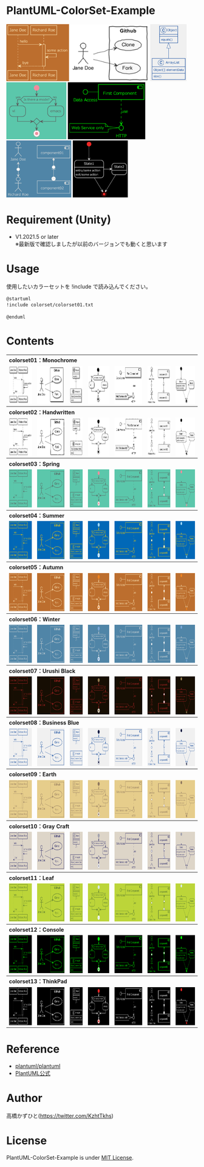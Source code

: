 # PlantUML-ColorSet-Example
<img src="https://github.com/Kazuhito00/PlantUML-ColorSet-Example/blob/main/images/colorset05/sample.png?raw=true" height="150px">
<img src="https://github.com/Kazuhito00/PlantUML-ColorSet-Example/blob/main/images/colorset02/sample-1.png?raw=true" height="150px">
<img src="https://github.com/Kazuhito00/PlantUML-ColorSet-Example/blob/main/images/colorset08/sample-2.png?raw=true" height="150px">
<img src="https://github.com/Kazuhito00/PlantUML-ColorSet-Example/blob/main/images/colorset03/sample-3.png?raw=true" height="150px">
<img src="https://github.com/Kazuhito00/PlantUML-ColorSet-Example/blob/main/images/colorset12/sample-4.png?raw=true" height="150px">
<img src="https://github.com/Kazuhito00/PlantUML-ColorSet-Example/blob/main/images/colorset06/sample-5.png?raw=true" height="150px">
<img src="https://github.com/Kazuhito00/PlantUML-ColorSet-Example/blob/main/images/colorset13/sample-6.png?raw=true" height="150px">

# Requirement (Unity)
* V1.2021.5 or later <br>※最新版で確認しましたが以前のバージョンでも動くと思います

# Usage
使用したいカラーセットを !include で読み込んでください。<br>
```
@startuml
!include colorset/colorset01.txt

@enduml
```

# Contents
<table>
    <tr>
        <th align="left" colspan="7">
            colorset01：Monochrome
        </th>
    </tr>
    <tr>
        <td>
            <img src="https://github.com/Kazuhito00/PlantUML-ColorSet-Example/blob/main/images/colorset01/sample.png?raw=true" height="100px">
        </td>
        <td>
            <img src="https://github.com/Kazuhito00/PlantUML-ColorSet-Example/blob/main/images/colorset01/sample-1.png?raw=true" height="100px">
        </td>
        <td>
            <img src="https://github.com/Kazuhito00/PlantUML-ColorSet-Example/blob/main/images/colorset01/sample-2.png?raw=true" height="100px">
        </td>
        <td>
            <img src="https://github.com/Kazuhito00/PlantUML-ColorSet-Example/blob/main/images/colorset01/sample-3.png?raw=true" height="100px">
        </td>
        <td>
            <img src="https://github.com/Kazuhito00/PlantUML-ColorSet-Example/blob/main/images/colorset01/sample-4.png?raw=true" height="100px">
        </td>
        <td>
            <img src="https://github.com/Kazuhito00/PlantUML-ColorSet-Example/blob/main/images/colorset01/sample-5.png?raw=true" height="100px">
        </td>
        <td>
            <img src="https://github.com/Kazuhito00/PlantUML-ColorSet-Example/blob/main/images/colorset01/sample-6.png?raw=true" height="100px">
        </td>
    </tr>
    <tr>
        <th align="left" colspan="7">
            colorset02：Handwritten
        </th>
    </tr>
    <tr>
        <td>
            <img src="https://github.com/Kazuhito00/PlantUML-ColorSet-Example/blob/main/images/colorset02/sample.png?raw=true" height="100px">
        </td>
        <td>
            <img src="https://github.com/Kazuhito00/PlantUML-ColorSet-Example/blob/main/images/colorset02/sample-1.png?raw=true" height="100px">
        </td>
        <td>
            <img src="https://github.com/Kazuhito00/PlantUML-ColorSet-Example/blob/main/images/colorset02/sample-2.png?raw=true" height="100px">
        </td>
        <td>
            <img src="https://github.com/Kazuhito00/PlantUML-ColorSet-Example/blob/main/images/colorset02/sample-3.png?raw=true" height="100px">
        </td>
        <td>
            <img src="https://github.com/Kazuhito00/PlantUML-ColorSet-Example/blob/main/images/colorset02/sample-4.png?raw=true" height="100px">
        </td>
        <td>
            <img src="https://github.com/Kazuhito00/PlantUML-ColorSet-Example/blob/main/images/colorset02/sample-5.png?raw=true" height="100px">
        </td>
        <td>
            <img src="https://github.com/Kazuhito00/PlantUML-ColorSet-Example/blob/main/images/colorset02/sample-6.png?raw=true" height="100px">
        </td>
    </tr>
    <tr>
        <th align="left" colspan="7">
            colorset03：Spring
        </th>
    </tr>
    <tr>
        <td>
            <img src="https://github.com/Kazuhito00/PlantUML-ColorSet-Example/blob/main/images/colorset03/sample.png?raw=true" height="100px">
        </td>
        <td>
            <img src="https://github.com/Kazuhito00/PlantUML-ColorSet-Example/blob/main/images/colorset03/sample-1.png?raw=true" height="100px">
        </td>
        <td>
            <img src="https://github.com/Kazuhito00/PlantUML-ColorSet-Example/blob/main/images/colorset03/sample-2.png?raw=true" height="100px">
        </td>
        <td>
            <img src="https://github.com/Kazuhito00/PlantUML-ColorSet-Example/blob/main/images/colorset03/sample-3.png?raw=true" height="100px">
        </td>
        <td>
            <img src="https://github.com/Kazuhito00/PlantUML-ColorSet-Example/blob/main/images/colorset03/sample-4.png?raw=true" height="100px">
        </td>
        <td>
            <img src="https://github.com/Kazuhito00/PlantUML-ColorSet-Example/blob/main/images/colorset03/sample-5.png?raw=true" height="100px">
        </td>
        <td>
            <img src="https://github.com/Kazuhito00/PlantUML-ColorSet-Example/blob/main/images/colorset03/sample-6.png?raw=true" height="100px">
        </td>
    </tr>
    <tr>
        <th align="left" colspan="7">
            colorset04：Summer
        </th>
    </tr>
    <tr>
        <td>
            <img src="https://github.com/Kazuhito00/PlantUML-ColorSet-Example/blob/main/images/colorset04/sample.png?raw=true" height="100px">
        </td>
        <td>
            <img src="https://github.com/Kazuhito00/PlantUML-ColorSet-Example/blob/main/images/colorset04/sample-1.png?raw=true" height="100px">
        </td>
        <td>
            <img src="https://github.com/Kazuhito00/PlantUML-ColorSet-Example/blob/main/images/colorset04/sample-2.png?raw=true" height="100px">
        </td>
        <td>
            <img src="https://github.com/Kazuhito00/PlantUML-ColorSet-Example/blob/main/images/colorset04/sample-3.png?raw=true" height="100px">
        </td>
        <td>
            <img src="https://github.com/Kazuhito00/PlantUML-ColorSet-Example/blob/main/images/colorset04/sample-4.png?raw=true" height="100px">
        </td>
        <td>
            <img src="https://github.com/Kazuhito00/PlantUML-ColorSet-Example/blob/main/images/colorset04/sample-5.png?raw=true" height="100px">
        </td>
        <td>
            <img src="https://github.com/Kazuhito00/PlantUML-ColorSet-Example/blob/main/images/colorset04/sample-6.png?raw=true" height="100px">
        </td>
    </tr>
    <tr>
        <th align="left" colspan="7">
            colorset05：Autumn
        </th>
    </tr>
    <tr>
        <td>
            <img src="https://github.com/Kazuhito00/PlantUML-ColorSet-Example/blob/main/images/colorset05/sample.png?raw=true" height="100px">
        </td>
        <td>
            <img src="https://github.com/Kazuhito00/PlantUML-ColorSet-Example/blob/main/images/colorset05/sample-1.png?raw=true" height="100px">
        </td>
        <td>
            <img src="https://github.com/Kazuhito00/PlantUML-ColorSet-Example/blob/main/images/colorset05/sample-2.png?raw=true" height="100px">
        </td>
        <td>
            <img src="https://github.com/Kazuhito00/PlantUML-ColorSet-Example/blob/main/images/colorset05/sample-3.png?raw=true" height="100px">
        </td>
        <td>
            <img src="https://github.com/Kazuhito00/PlantUML-ColorSet-Example/blob/main/images/colorset05/sample-4.png?raw=true" height="100px">
        </td>
        <td>
            <img src="https://github.com/Kazuhito00/PlantUML-ColorSet-Example/blob/main/images/colorset05/sample-5.png?raw=true" height="100px">
        </td>
        <td>
            <img src="https://github.com/Kazuhito00/PlantUML-ColorSet-Example/blob/main/images/colorset05/sample-6.png?raw=true" height="100px">
        </td>
    </tr>
    <tr>
        <th align="left" colspan="7">
            colorset06：Winter
        </th>
    </tr>
    <tr>
        <td>
            <img src="https://github.com/Kazuhito00/PlantUML-ColorSet-Example/blob/main/images/colorset06/sample.png?raw=true" height="100px">
        </td>
        <td>
            <img src="https://github.com/Kazuhito00/PlantUML-ColorSet-Example/blob/main/images/colorset06/sample-1.png?raw=true" height="100px">
        </td>
        <td>
            <img src="https://github.com/Kazuhito00/PlantUML-ColorSet-Example/blob/main/images/colorset06/sample-2.png?raw=true" height="100px">
        </td>
        <td>
            <img src="https://github.com/Kazuhito00/PlantUML-ColorSet-Example/blob/main/images/colorset06/sample-3.png?raw=true" height="100px">
        </td>
        <td>
            <img src="https://github.com/Kazuhito00/PlantUML-ColorSet-Example/blob/main/images/colorset06/sample-4.png?raw=true" height="100px">
        </td>
        <td>
            <img src="https://github.com/Kazuhito00/PlantUML-ColorSet-Example/blob/main/images/colorset06/sample-5.png?raw=true" height="100px">
        </td>
        <td>
            <img src="https://github.com/Kazuhito00/PlantUML-ColorSet-Example/blob/main/images/colorset06/sample-6.png?raw=true" height="100px">
        </td>
    </tr>
    <tr>
        <th align="left" colspan="7">
            colorset07：Urushi Black
        </th>
    </tr>
    <tr>
        <td>
            <img src="https://github.com/Kazuhito00/PlantUML-ColorSet-Example/blob/main/images/colorset07/sample.png?raw=true" height="100px">
        </td>
        <td>
            <img src="https://github.com/Kazuhito00/PlantUML-ColorSet-Example/blob/main/images/colorset07/sample-1.png?raw=true" height="100px">
        </td>
        <td>
            <img src="https://github.com/Kazuhito00/PlantUML-ColorSet-Example/blob/main/images/colorset07/sample-2.png?raw=true" height="100px">
        </td>
        <td>
            <img src="https://github.com/Kazuhito00/PlantUML-ColorSet-Example/blob/main/images/colorset07/sample-3.png?raw=true" height="100px">
        </td>
        <td>
            <img src="https://github.com/Kazuhito00/PlantUML-ColorSet-Example/blob/main/images/colorset07/sample-4.png?raw=true" height="100px">
        </td>
        <td>
            <img src="https://github.com/Kazuhito00/PlantUML-ColorSet-Example/blob/main/images/colorset07/sample-5.png?raw=true" height="100px">
        </td>
        <td>
            <img src="https://github.com/Kazuhito00/PlantUML-ColorSet-Example/blob/main/images/colorset07/sample-6.png?raw=true" height="100px">
        </td>
    </tr>
    <tr>
        <th align="left" colspan="7">
            colorset08：Business Blue
        </th>
    </tr>
    <tr>
        <td>
            <img src="https://github.com/Kazuhito00/PlantUML-ColorSet-Example/blob/main/images/colorset08/sample.png?raw=true" height="100px">
        </td>
        <td>
            <img src="https://github.com/Kazuhito00/PlantUML-ColorSet-Example/blob/main/images/colorset08/sample-1.png?raw=true" height="100px">
        </td>
        <td>
            <img src="https://github.com/Kazuhito00/PlantUML-ColorSet-Example/blob/main/images/colorset08/sample-2.png?raw=true" height="100px">
        </td>
        <td>
            <img src="https://github.com/Kazuhito00/PlantUML-ColorSet-Example/blob/main/images/colorset08/sample-3.png?raw=true" height="100px">
        </td>
        <td>
            <img src="https://github.com/Kazuhito00/PlantUML-ColorSet-Example/blob/main/images/colorset08/sample-4.png?raw=true" height="100px">
        </td>
        <td>
            <img src="https://github.com/Kazuhito00/PlantUML-ColorSet-Example/blob/main/images/colorset08/sample-5.png?raw=true" height="100px">
        </td>
        <td>
            <img src="https://github.com/Kazuhito00/PlantUML-ColorSet-Example/blob/main/images/colorset08/sample-6.png?raw=true" height="100px">
        </td>
    </tr>
    <tr>
        <th align="left" colspan="7">
            colorset09：Earth
        </th>
    </tr>
    <tr>
        <td>
            <img src="https://github.com/Kazuhito00/PlantUML-ColorSet-Example/blob/main/images/colorset09/sample.png?raw=true" height="100px">
        </td>
        <td>
            <img src="https://github.com/Kazuhito00/PlantUML-ColorSet-Example/blob/main/images/colorset09/sample-1.png?raw=true" height="100px">
        </td>
        <td>
            <img src="https://github.com/Kazuhito00/PlantUML-ColorSet-Example/blob/main/images/colorset09/sample-2.png?raw=true" height="100px">
        </td>
        <td>
            <img src="https://github.com/Kazuhito00/PlantUML-ColorSet-Example/blob/main/images/colorset09/sample-3.png?raw=true" height="100px">
        </td>
        <td>
            <img src="https://github.com/Kazuhito00/PlantUML-ColorSet-Example/blob/main/images/colorset09/sample-4.png?raw=true" height="100px">
        </td>
        <td>
            <img src="https://github.com/Kazuhito00/PlantUML-ColorSet-Example/blob/main/images/colorset09/sample-5.png?raw=true" height="100px">
        </td>
        <td>
            <img src="https://github.com/Kazuhito00/PlantUML-ColorSet-Example/blob/main/images/colorset09/sample-6.png?raw=true" height="100px">
        </td>
    </tr>
    <tr>
        <th align="left" colspan="7">
            colorset10：Gray Craft
        </th>
    </tr>
    <tr>
        <td>
            <img src="https://github.com/Kazuhito00/PlantUML-ColorSet-Example/blob/main/images/colorset10/sample.png?raw=true" height="100px">
        </td>
        <td>
            <img src="https://github.com/Kazuhito00/PlantUML-ColorSet-Example/blob/main/images/colorset10/sample-1.png?raw=true" height="100px">
        </td>
        <td>
            <img src="https://github.com/Kazuhito00/PlantUML-ColorSet-Example/blob/main/images/colorset10/sample-2.png?raw=true" height="100px">
        </td>
        <td>
            <img src="https://github.com/Kazuhito00/PlantUML-ColorSet-Example/blob/main/images/colorset10/sample-3.png?raw=true" height="100px">
        </td>
        <td>
            <img src="https://github.com/Kazuhito00/PlantUML-ColorSet-Example/blob/main/images/colorset10/sample-4.png?raw=true" height="100px">
        </td>
        <td>
            <img src="https://github.com/Kazuhito00/PlantUML-ColorSet-Example/blob/main/images/colorset10/sample-5.png?raw=true" height="100px">
        </td>
        <td>
            <img src="https://github.com/Kazuhito00/PlantUML-ColorSet-Example/blob/main/images/colorset10/sample-6.png?raw=true" height="100px">
        </td>
    </tr>
    <tr>
        <th align="left" colspan="7">
            colorset11：Leaf
        </th>
    </tr>
    <tr>
        <td>
            <img src="https://github.com/Kazuhito00/PlantUML-ColorSet-Example/blob/main/images/colorset11/sample.png?raw=true" height="100px">
        </td>
        <td>
            <img src="https://github.com/Kazuhito00/PlantUML-ColorSet-Example/blob/main/images/colorset11/sample-1.png?raw=true" height="100px">
        </td>
        <td>
            <img src="https://github.com/Kazuhito00/PlantUML-ColorSet-Example/blob/main/images/colorset11/sample-2.png?raw=true" height="100px">
        </td>
        <td>
            <img src="https://github.com/Kazuhito00/PlantUML-ColorSet-Example/blob/main/images/colorset11/sample-3.png?raw=true" height="100px">
        </td>
        <td>
            <img src="https://github.com/Kazuhito00/PlantUML-ColorSet-Example/blob/main/images/colorset11/sample-4.png?raw=true" height="100px">
        </td>
        <td>
            <img src="https://github.com/Kazuhito00/PlantUML-ColorSet-Example/blob/main/images/colorset11/sample-5.png?raw=true" height="100px">
        </td>
        <td>
            <img src="https://github.com/Kazuhito00/PlantUML-ColorSet-Example/blob/main/images/colorset11/sample-6.png?raw=true" height="100px">
        </td>
    </tr>
    <tr>
        <th align="left" colspan="7">
            colorset12：Console
        </th>
    </tr>
    <tr>
        <td>
            <img src="https://github.com/Kazuhito00/PlantUML-ColorSet-Example/blob/main/images/colorset12/sample.png?raw=true" height="100px">
        </td>
        <td>
            <img src="https://github.com/Kazuhito00/PlantUML-ColorSet-Example/blob/main/images/colorset12/sample-1.png?raw=true" height="100px">
        </td>
        <td>
            <img src="https://github.com/Kazuhito00/PlantUML-ColorSet-Example/blob/main/images/colorset12/sample-2.png?raw=true" height="100px">
        </td>
        <td>
            <img src="https://github.com/Kazuhito00/PlantUML-ColorSet-Example/blob/main/images/colorset12/sample-3.png?raw=true" height="100px">
        </td>
        <td>
            <img src="https://github.com/Kazuhito00/PlantUML-ColorSet-Example/blob/main/images/colorset12/sample-4.png?raw=true" height="100px">
        </td>
        <td>
            <img src="https://github.com/Kazuhito00/PlantUML-ColorSet-Example/blob/main/images/colorset12/sample-5.png?raw=true" height="100px">
        </td>
        <td>
            <img src="https://github.com/Kazuhito00/PlantUML-ColorSet-Example/blob/main/images/colorset12/sample-6.png?raw=true" height="100px">
        </td>
    </tr>
    <tr>
        <th align="left" colspan="7">
            colorset13：ThinkPad
        </th>
    </tr>
    <tr>
        <td>
            <img src="https://github.com/Kazuhito00/PlantUML-ColorSet-Example/blob/main/images/colorset13/sample.png?raw=true" height="100px">
        </td>
        <td>
            <img src="https://github.com/Kazuhito00/PlantUML-ColorSet-Example/blob/main/images/colorset13/sample-1.png?raw=true" height="100px">
        </td>
        <td>
            <img src="https://github.com/Kazuhito00/PlantUML-ColorSet-Example/blob/main/images/colorset13/sample-2.png?raw=true" height="100px">
        </td>
        <td>
            <img src="https://github.com/Kazuhito00/PlantUML-ColorSet-Example/blob/main/images/colorset13/sample-3.png?raw=true" height="100px">
        </td>
        <td>
            <img src="https://github.com/Kazuhito00/PlantUML-ColorSet-Example/blob/main/images/colorset13/sample-4.png?raw=true" height="100px">
        </td>
        <td>
            <img src="https://github.com/Kazuhito00/PlantUML-ColorSet-Example/blob/main/images/colorset13/sample-5.png?raw=true" height="100px">
        </td>
        <td>
            <img src="https://github.com/Kazuhito00/PlantUML-ColorSet-Example/blob/main/images/colorset13/sample-6.png?raw=true" height="100px">
        </td>
    </tr>
</table>

# Reference
* [plantuml/plantuml](https://github.com/plantuml/plantuml)
* [PlantUML公式](https://plantuml.com/ja/)

# Author
高橋かずひと(https://twitter.com/KzhtTkhs)

# License 
PlantUML-ColorSet-Example is under [MIT License](LICENSE).
